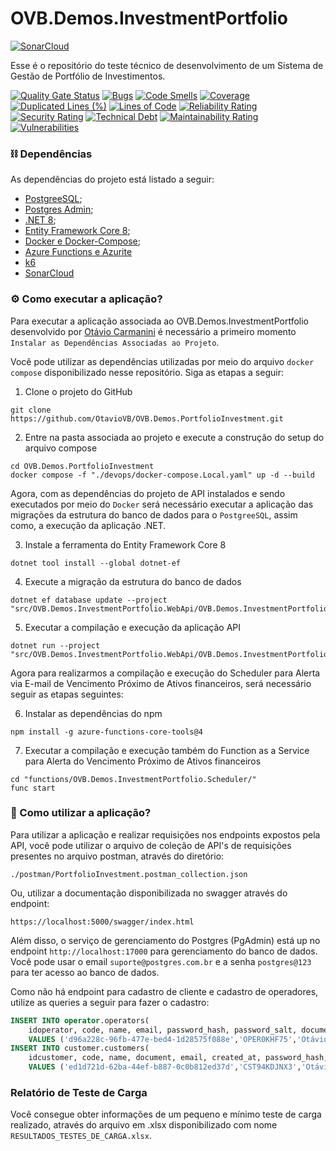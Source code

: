 ﻿# OVB.Demos.InvestmentPortfolio

[![SonarCloud](https://sonarcloud.io/images/project_badges/sonarcloud-white.svg)](https://sonarcloud.io/summary/new_code?id=OtavioVB_OVB.Demos.PortfolioInvestment)

Esse é o repositório do teste técnico de desenvolvimento de um Sistema de Gestão de Portfólio de Investimentos. 

[![Quality Gate Status](https://sonarcloud.io/api/project_badges/measure?project=OtavioVB_OVB.Demos.PortfolioInvestment&metric=alert_status)](https://sonarcloud.io/summary/new_code?id=OtavioVB_OVB.Demos.PortfolioInvestment)
[![Bugs](https://sonarcloud.io/api/project_badges/measure?project=OtavioVB_OVB.Demos.PortfolioInvestment&metric=bugs)](https://sonarcloud.io/summary/new_code?id=OtavioVB_OVB.Demos.PortfolioInvestment)
[![Code Smells](https://sonarcloud.io/api/project_badges/measure?project=OtavioVB_OVB.Demos.PortfolioInvestment&metric=code_smells)](https://sonarcloud.io/summary/new_code?id=OtavioVB_OVB.Demos.PortfolioInvestment)
[![Coverage](https://sonarcloud.io/api/project_badges/measure?project=OtavioVB_OVB.Demos.PortfolioInvestment&metric=coverage)](https://sonarcloud.io/summary/new_code?id=OtavioVB_OVB.Demos.PortfolioInvestment)
[![Duplicated Lines (%)](https://sonarcloud.io/api/project_badges/measure?project=OtavioVB_OVB.Demos.PortfolioInvestment&metric=duplicated_lines_density)](https://sonarcloud.io/summary/new_code?id=OtavioVB_OVB.Demos.PortfolioInvestment)
[![Lines of Code](https://sonarcloud.io/api/project_badges/measure?project=OtavioVB_OVB.Demos.PortfolioInvestment&metric=ncloc)](https://sonarcloud.io/summary/new_code?id=OtavioVB_OVB.Demos.PortfolioInvestment)
[![Reliability Rating](https://sonarcloud.io/api/project_badges/measure?project=OtavioVB_OVB.Demos.PortfolioInvestment&metric=reliability_rating)](https://sonarcloud.io/summary/new_code?id=OtavioVB_OVB.Demos.PortfolioInvestment)
[![Security Rating](https://sonarcloud.io/api/project_badges/measure?project=OtavioVB_OVB.Demos.PortfolioInvestment&metric=security_rating)](https://sonarcloud.io/summary/new_code?id=OtavioVB_OVB.Demos.PortfolioInvestment)
[![Technical Debt](https://sonarcloud.io/api/project_badges/measure?project=OtavioVB_OVB.Demos.PortfolioInvestment&metric=sqale_index)](https://sonarcloud.io/summary/new_code?id=OtavioVB_OVB.Demos.PortfolioInvestment)
[![Maintainability Rating](https://sonarcloud.io/api/project_badges/measure?project=OtavioVB_OVB.Demos.PortfolioInvestment&metric=sqale_rating)](https://sonarcloud.io/summary/new_code?id=OtavioVB_OVB.Demos.PortfolioInvestment)
[![Vulnerabilities](https://sonarcloud.io/api/project_badges/measure?project=OtavioVB_OVB.Demos.PortfolioInvestment&metric=vulnerabilities)](https://sonarcloud.io/summary/new_code?id=OtavioVB_OVB.Demos.PortfolioInvestment)

### :chains: Dependências

As dependências do projeto está listado a seguir:
- [PostgreeSQL](https://www.postgresql.org/);
- [Postgres Admin](https://www.pgadmin.org/);
- [.NET 8](https://dotnet.microsoft.com/pt-br/download/dotnet/8.0);
- [Entity Framework Core 8](https://learn.microsoft.com/pt-br/ef/core/get-started/overview/install);
- [Docker e Docker-Compose](https://docs.docker.com/);
- [Azure Functions e Azurite](https://learn.microsoft.com/en-us/azure/azure-functions/functions-bindings-timer?tabs=python-v2%2Cisolated-process%2Cnodejs-v4&pivots=programming-language-csharp)
- [k6](https://k6.io/docs)
- [SonarCloud](https://sonarcloud.io/summary/overall?id=OtavioVB_OVB.Demos.PortfolioInvestment)

### :gear: Como executar a aplicação?

Para executar a aplicação associada ao OVB.Demos.InvestmentPortfolio desenvolvido por [Otávio Carmanini](https://www.linkedin.com/in/otaviovillasboassimoncinicarmanini/) é necessário a primeiro momento `Instalar as Dependências Associadas ao Projeto`.

Você pode utilizar as dependências utilizadas por meio do arquivo `docker compose` disponibilizado nesse repositório. Siga as etapas a seguir:

1. Clone o projeto do GitHub

```
git clone https://github.com/OtavioVB/OVB.Demos.PortfolioInvestment.git
```

2. Entre na pasta associada ao projeto e execute a construção do setup do arquivo compose

```
cd OVB.Demos.PortfolioInvestment
docker compose -f "./devops/docker-compose.Local.yaml" up -d --build
```

Agora, com as dependências do projeto de API instalados e sendo executados por meio do `Docker` será necessário executar a aplicação das migrações da estrutura do banco de dados para o `PostgreeSQL`, assim como, a execução da aplicação .NET.

3. Instale a ferramenta do Entity Framework Core 8

```
dotnet tool install --global dotnet-ef
```

4. Execute a migração da estrutura do banco de dados

```
dotnet ef database update --project "src/OVB.Demos.InvestmentPortfolio.WebApi/OVB.Demos.InvestmentPortfolio.WebApi.csproj"
```

5. Executar a compilação e execução da aplicação API

```
dotnet run --project "src/OVB.Demos.InvestmentPortfolio.WebApi/OVB.Demos.InvestmentPortfolio.WebApi.csproj"
```

Agora para realizarmos a compilação e execução do Scheduler para Alerta via E-mail de Vencimento Próximo de Ativos financeiros, será necessário seguir as etapas seguintes:

6. Instalar as dependências do npm

```
npm install -g azure-functions-core-tools@4
```

7. Executar a compilação e execução também do Function as a Service para Alerta do Vencimento Próximo de Ativos financeiros

```
cd "functions/OVB.Demos.InvestmentPortfolio.Scheduler/"
func start
```

### :rocket: Como utilizar a aplicação?

Para utilizar a aplicação e realizar requisições nos endpoints expostos pela API, você pode utilizar o arquivo de coleção de API's de requisições presentes no arquivo postman, através do diretório:

```
./postman/PortfolioInvestment.postman_collection.json
```

Ou, utilizar a documentação disponibilizada no swagger através do endpoint:

```
https://localhost:5000/swagger/index.html
```

Além disso, o serviço de gerenciamento do Postgres (PgAdmin) está up no endpoint `http://localhost:17000` para gerenciamento do banco de dados. Você pode usar o email `suporte@postgres.com.br` e a senha `postgres@123` para ter acesso ao banco de dados.

Como não há endpoint para cadastro de cliente e cadastro de operadores, utilize as queries a seguir para fazer o cadastro:

```sql
INSERT INTO operator.operators(
	idoperator, code, name, email, password_hash, password_salt, document)
	VALUES ('d96a228c-96fb-477e-bed4-1d28575f088e','OPER0KHF75','Otávio Carmanini','otaviovb.developer@gmail.com','8b440d3cfef73bda67eb80626dcb359b0ddd1cd319656c3eadc5bd452414d676','82J2347KHA4K','54627477805');
INSERT INTO customer.customers(
	idcustomer, code, name, document, email, created_at, password_hash, password_salt)
	VALUES ('ed1d721d-62ba-44ef-b887-0c0b812ed37d','CST94KDJNX3','Otávio Carmanini','54627477805','otaviovb.developer@gmail.com','2024-08-04 16:29:45+00','8b440d3cfef73bda67eb80626dcb359b0ddd1cd319656c3eadc5bd452414d676','82J2347KHA4K');
```

### Relatório de Teste de Carga

Você consegue obter informações de um pequeno e mínimo teste de carga realizado, através do arquivo em .xlsx disponibilizado com nome `RESULTADOS_TESTES_DE_CARGA.xlsx`.